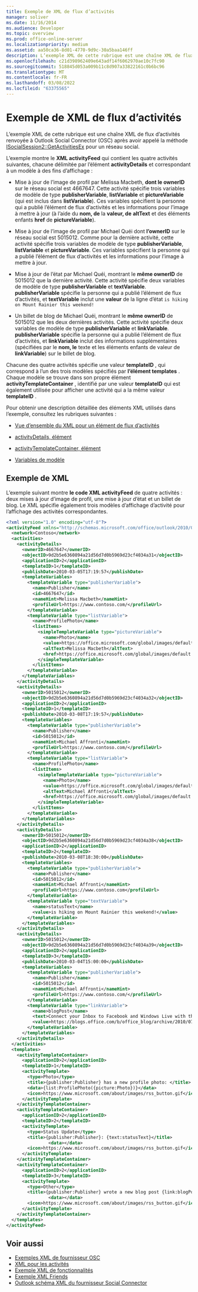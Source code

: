 ```yaml
---
title: Exemple de XML de flux d’activités
manager: soliver
ms.date: 11/16/2014
ms.audience: Developer
ms.topic: overview
ms.prod: office-online-server
ms.localizationpriority: medium
ms.assetid: aa50ca36-8d01-4770-9d9c-30a5baa146ff
description: L’exemple XML de cette rubrique est une chaîne XML de flux d’activités renvoyée à Outlook Social Connector (OSC) après avoir appelé la méthode ISocialSession2::GetActivitiesEx pour un réseau social.
ms.openlocfilehash: c21d398962409e643adf14f6062970ae10c7fc90
ms.sourcegitcommit: 518845d053a009b11c8d907a33822161c0b6bc96
ms.translationtype: MT
ms.contentlocale: fr-FR
ms.lasthandoff: 03/08/2022
ms.locfileid: "63375565"
---
```

# <a name="activity-feed-xml-example"></a>Exemple de XML de flux d’activités

L’exemple XML de cette rubrique est une chaîne XML de flux d’activités renvoyée à Outlook Social Connector (OSC) après avoir appelé la méthode [ISocialSession2::GetActivitiesEx](isocialsession2-getactivitiesex.md) pour un réseau social.
  
L’exemple montre le **XML activityFeed** qui contient les quatre activités suivantes, chacune délimitée par l’élément **activityDetails** et correspondant à un modèle à des fins d’affichage :
  
- Mise à jour de l’image de profil par Melissa Macbeth, **dont le ownerID** sur le réseau social est 4667647. Cette activité spécifie trois variables de modèle de type **publisherVariable**, **listVariable** et **pictureVariable** (qui est inclus dans **listVariable**). Ces variables spécifient la personne qui a publié l’élément de flux d’activités et les informations pour l’image à mettre à jour (à l’aide du **nom, de** la **valeur, de** **altText** et des éléments enfants **href** de **pictureVariable**).

- Mise à jour de l’image de profil par Michael Quéi dont **l’ownerID** sur le réseau social est 5015012. Comme pour la dernière activité, cette activité spécifie trois variables de modèle de type **publisherVariable**, **listVariable** et **pictureVariable**. Ces variables spécifient la personne qui a publié l’élément de flux d’activités et les informations pour l’image à mettre à jour.

- Mise à jour de l’état par Michael Quéi, montrant le **même ownerID** de 5015012 que la dernière activité. Cette activité spécifie deux variables de modèle de type **publisherVariable** et **textVariable**. **publisherVariable** spécifie la personne qui a publié l’élément de flux d’activités, et **textVariable** inclut une **valeur** de la ligne d’état `is hiking on Mount Rainier this weekend!`

- Un billet de blog de Michael Quéi, montrant le **même ownerID** de 5015012 que les deux dernières activités. Cette activité spécifie deux variables de modèle de type **publisherVariable** et **linkVariable**. **publisherVariable** spécifie la personne qui a publié l’élément de flux d’activités, et **linkVariable** inclut des informations supplémentaires (spécifiées par  le **nom, le** texte et les éléments enfants de valeur de **linkVariable**) sur le billet de blog.

Chacune des quatre activités spécifie une valeur **templateID** , qui correspond à l’un des trois modèles spécifiés par **l’élément templates** . Chaque modèle se trouve dans son propre élément **activityTemplateContainer** , identifié par une valeur **templateID** qui est également utilisée pour afficher une activité qui a la même valeur **templateID** .
  
Pour obtenir une description détaillée des éléments XML utilisés dans l’exemple, consultez les rubriques suivantes :
  
- [Vue d’ensemble du XML pour un élément de flux d’activités](overview-of-xml-for-an-activity-feed-item.md)

- [activityDetails, élément](activitydetails-element.md)

- [activityTemplateContainer, élément](activitytemplatecontainer-element.md)

- [Variables de modèle](template-variables.md)

## <a name="xml-example"></a>Exemple de XML

L’exemple suivant montre **le code XML activityFeed** de quatre activités : deux mises à jour d’image de profil, une mise à jour d’état et un billet de blog. Le XML spécifie également trois modèles d’affichage d’activité pour l’affichage des activités correspondantes.
  
```XML
<?xml version="1.0" encoding="utf-8"?>
<activityFeed xmlns="http://schemas.microsoft.com/office/outlook/2010/06/socialprovider.xsd">
  <network>Contoso</network>
  <activities>
    <activityDetails>
      <ownerID>4667647</ownerID>
      <objectID>9d2b5e6360894a21d56d7d0b5969d23cf4034a31</objectID>
      <applicationID>2</applicationID>
      <templateID>1</templateID>
      <publishDate>2010-03-05T17:19:57</publishDate>
      <templateVariables>
        <templateVariable type="publisherVariable">
          <name>Publisher</name>
          <id>4667647</id>
          <nameHint>Melissa Macbeth</nameHint>
          <profileUrl>https://www.contoso.com/</profileUrl>
        </templateVariable>
        <templateVariable type="listVariable">
          <name>ProfilePhoto</name>
          <listItems>
            <simpleTemplateVariable type="pictureVariable">
              <name>Photo</name>
              <value>https://office.microsoft.com/global/images/default.aspx?assetid=ZA103873861033</value>
              <altText>Melissa Macbeth</altText>
              <href>https://office.microsoft.com/global/images/default.aspx?assetid=ZA103873861033</href>
            </simpleTemplateVariable>
          </listItems>
        </templateVariable>
      </templateVariables>
    </activityDetails>
    <activityDetails>
      <ownerID>5015012</ownerID>
      <objectID>9d2b5e6360894a21d56d7d0b5969d23cf4034a32</objectID>
      <applicationID>2</applicationID>
      <templateID>1</templateID>
      <publishDate>2010-03-08T17:19:57</publishDate>
      <templateVariables>
        <templateVariable type="publisherVariable">
          <name>Publisher</name>
          <id>5015012</id>
          <nameHint>Michael Affronti</nameHint>
          <profileUrl>https://www.contoso.com/</profileUrl>
        </templateVariable>
        <templateVariable type="listVariable">
          <name>ProfilePhoto</name>
          <listItems>
            <simpleTemplateVariable type="pictureVariable">
              <name>Photo</name>
              <value>https://office.microsoft.com/global/images/default.aspx?assetid=ZA103895491033</value>
              <altText>Michael Affronti</altText>
              <href>https://office.microsoft.com/global/images/default.aspx?assetid=ZA103895491033</href>
            </simpleTemplateVariable>
          </listItems>
        </templateVariable>
      </templateVariables>
    </activityDetails>
    <activityDetails>
      <ownerID>5015012</ownerID>
      <objectID>9d2b5e6360894a21d56d7d0b5969d23cf4034a38</objectID>
      <applicationID>2</applicationID>
      <templateID>2</templateID>
      <publishDate>2010-03-08T18:30:00</publishDate>
      <templateVariables>
        <templateVariable type="publisherVariable">
          <name>Publisher</name>
          <id>5015012</id>
          <nameHint>Michael Affronti</nameHint>
          <profileUrl>https://www.contoso.com</profileUrl>
        </templateVariable>
        <templateVariable type="textVariable">
          <name>statusText</name>
          <value>is hiking on Mount Rainier this weekend!</value>
        </templateVariable>
      </templateVariables>
    </activityDetails>
    <activityDetails>
      <ownerID>5015012</ownerID>
      <objectID>9d2b5e6360894a21d56d7d0b5969d23cf4034a39</objectID>
      <applicationID>2</applicationID>
      <templateID>3</templateID>
      <publishDate>2010-03-04T15:00:00</publishDate>
      <templateVariables>
        <templateVariable type="publisherVariable">
          <name>Publisher</name>
          <id>5015012</id>
          <nameHint>Michael Affronti</nameHint>
          <profileUrl>https://www.contoso.com/</profileUrl>
        </templateVariable>
        <templateVariable type="linkVariable">
          <name>blogPost</name>
          <text>Connect your Inbox to Facebook and Windows Live with the Outlook Social Connector</text>
          <value>https://blogs.office.com/b/office_blog/archive/2010/07/13/connect-to-facebook-and-windows-live-with-the-outlook-social-connector.aspx</value>
        </templateVariable>
      </templateVariables>
    </activityDetails>
  </activities>
  <templates>
    <activityTemplateContainer>
      <applicationID>2</applicationID>
      <templateID>1</templateID>
      <activityTemplate>
        <type>Photo</type>
        <title>{publisher:Publisher} has a new profile photo: </title>
        <data>{list:ProfilePhoto({picture:Photo})}</data>
        <icon>https://www.microsoft.com/about/images/rss_button.gif</icon>
      </activityTemplate>
    </activityTemplateContainer>
    <activityTemplateContainer>
      <applicationID>2</applicationID>
      <templateID>2</templateID>
      <activityTemplate>
        <type>Status Update</type>
        <title>{publisher:Publisher}: {text:statusText}</title>
                <data></data>
        <icon>https://www.microsoft.com/about/images/rss_button.gif</icon>
      </activityTemplate>
    </activityTemplateContainer>
    <activityTemplateContainer>
      <applicationID>2</applicationID>
      <templateID>3</templateID>
      <activityTemplate>
        <type>Other</type>
        <title>{publisher:Publisher} wrote a new blog post {link:blogPost}</title>
                <data></data>
        <icon>https://www.microsoft.com/about/images/rss_button.gif</icon>
      </activityTemplate>
    </activityTemplateContainer>
  </templates>
</activityFeed>

```

## <a name="see-also"></a>Voir aussi

- [Exemples XML de fournisseur OSC](osc-provider-xml-examples.md)  
- [XML pour les activités](xml-for-activities.md)
- [Exemple XML de fonctionnalités](capabilities-xml-example.md)  
- [Exemple XML Friends](friends-xml-example.md)
- [Outlook schéma XML du fournisseur Social Connector](outlook-social-connector-provider-xml-schema.md)
